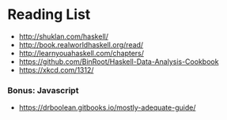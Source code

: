 Reading List
============

+ http://shuklan.com/haskell/
+ http://book.realworldhaskell.org/read/
+ http://learnyouahaskell.com/chapters/
+ https://github.com/BinRoot/Haskell-Data-Analysis-Cookbook
+ https://xkcd.com/1312/

### Bonus: Javascript

+ https://drboolean.gitbooks.io/mostly-adequate-guide/
